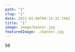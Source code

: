 ```yaml
---
path: "1"
slug: "1"
date: 2021-01-06T09:14:32.746Z
title: "1"
image: image/banner.jpg
featuredImage: ./banner.jpg
---
```

56